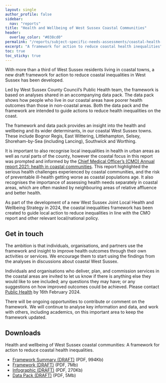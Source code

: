 ```yaml
---
layout: single
author_profile: false
sidebar:
  nav: "reports"
title: "Health and Wellbeing of West Sussex Coastal Communities"
header:
  overlay_color: "#038cd0"
permalink: "/reports/subject-specific-needs-assessments/coastal-health-inequalities/"
excerpt: "A framework for action to reduce coastal health inequalities"
toc: true
toc_sticky: true
---
```

With more than a third of West Sussex residents living in coastal towns, a new draft framework for action to reduce coastal inequalities in West Sussex has been developed. 

Led by West Sussex County Council’s Public Health team, the framework is based on analyses shared in an accompanying data pack. The data pack shows how people who live in our coastal areas have poorer health outcomes than those in non-coastal areas. Both the data pack and the framework are intended to guide actions to reduce health inequalities on the coast.

The framework and data pack provides an insight into the health and wellbeing and its wider determinants, in our coastal West Sussex towns. These include Bognor Regis, East Wittering, Littlehampton, Selsey, Shoreham-by-Sea (including Lancing), Southwick and Worthing.

It is important to also recognise local inequalities in health in urban areas as well as rural parts of the county, however the coastal focus in this report was prompted and informed by the [Chief Medical Officer’s (CMO) Annual report 2021: health in coastal communities](https://assets.publishing.service.gov.uk/government/uploads/system/uploads/attachment_data/file/1005217/cmo-annual_report-2021-health-in-coastal-communities-summary-and-recommendations-accessible.pdf). This report highlighted the serious health challenges experienced by coastal communities, and the risk of preventable ill-health getting worse as coastal populations age. It also recognises the importance of assessing health needs separately in coastal areas, which are often masked by neighbouring areas of relative affluence and better health.

As part of the development of a new West Sussex Joint Local Health and Wellbeing Strategy in 2024, the coastal inequalities framework has been created to guide local action to reduce inequalities in line with the CMO report and other relevant local/national policy.

## Get in touch

The ambition is that individuals, organisations, and partners use the framework and insight to improve health outcomes through their own activities or services. We encourage them to start using the findings from the analyses in discussions about coastal West Sussex.

Individuals and organisations who deliver, plan, and commission services in the coastal areas are invited to let us know if there is anything else they would like to see included; any questions they may have; or any suggestions on how improved outcomes could be achieved. Please contact <a href="mailto:publichealth@westsussex.gov.uk?subject=Coastal Health Inequalities Framework">Public Health</a> by 16th February 2024.

There will be ongoing opportunities to contribute or comment on the framework. We will continue to analyse key information and data, and work with others, including academics, on this important area to keep the framework updated.

## Downloads

Health and wellbeing of West Sussex coastal communities: A framework for action to reduce coastal health inequalities.
* [Framework Summary (DRAFT)](/assets/core/west-sussex-coastal-inequalities-framework-summary-DRAFT.pdf) (PDF, 994Kb)
* [Framework (DRAFT)](/assets/core/west-sussex-coastal-inequalities-framework-DRAFT.pdf) (PDF, 7Mb)
* [Infographic (DRAFT)](/assets/core/west-sussex-coastal-inequalities-infographic-DRAFT.pdf) (PDF, 270Kb)
* [Data Pack (DRAFT)](/assets/core/west-sussex-coastal-inequalities-data-pack-DRAFT.pdf) (PDF, 5Mb)
